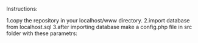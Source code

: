 



Instructions:

1.copy the repository in your localhost/www directory.
2.import database from localhost.sql
3.after importing database make a config.php file in src folder with these parametrs:

<?php
//

 DB Config
define('DB_DRIVER', 'mysql');
define('DB_HOST', 'localhost');
define('DB_DATABASE', 'quizzes');
define('DB_USERNAME', 'homestead');
define('DB_PASSWORD', 'secret');
define('DB_CHARSET', 'utf8');
define('DB_COLLATION', 'utf8_unicode_ci');
define('DB_PREFIX', '');

Done.